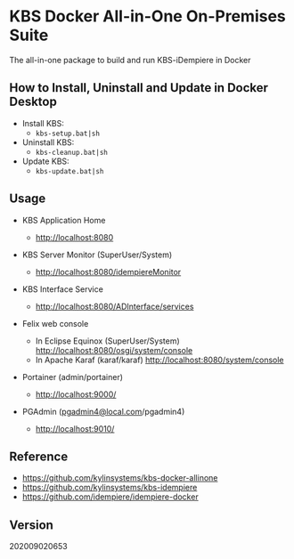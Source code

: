 # KBS Docker All-in-One On-Premises Suite 
The all-in-one package to build and run KBS-iDempiere in Docker

## How to Install, Uninstall and Update in Docker Desktop
* Install KBS: 
    * `kbs-setup.bat|sh` 
* Uninstall KBS: 
    * `kbs-cleanup.bat|sh`
* Update KBS:
    * `kbs-update.bat|sh` 

## Usage
* KBS Application Home
  * [http://localhost:8080](http://localhost:8080)

* KBS Server Monitor (SuperUser/System)
  * [http://localhost:8080/idempiereMonitor](http://localhost:8080/idempiereMonitor)

* KBS Interface Service 
  * [http://localhost:8080/ADInterface/services](http://localhost:8080/ADInterface/services)

* Felix web console
  * In Eclipse Equinox (SuperUser/System)
  [http://localhost:8080/osgi/system/console](http://localhost:8080/osgi/system/console)
  * In Apache Karaf (karaf/karaf)
  [http://localhost:8080/system/console](http://localhost:8080/system/console)

* Portainer (admin/portainer)
  * [http://localhost:9000/](http://localhost:9000/)

* PGAdmin (pgadmin4@local.com/pgadmin4)
  * [http://localhost:9010/](http://localhost:9010/)


## Reference
* https://github.com/kylinsystems/kbs-docker-allinone
* https://github.com/kylinsystems/kbs-idempiere
* https://github.com/idempiere/idempiere-docker

## Version
202009020653
